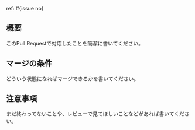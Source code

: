ref: #{issue no}

## 概要

このPull Requestで対応したことを簡潔に書いてください。

## マージの条件

どういう状態になればマージできるかを書いてください。

## 注意事項
まだ終わってないことや、レビューで見てほしいことなどがあれば書いてください。
